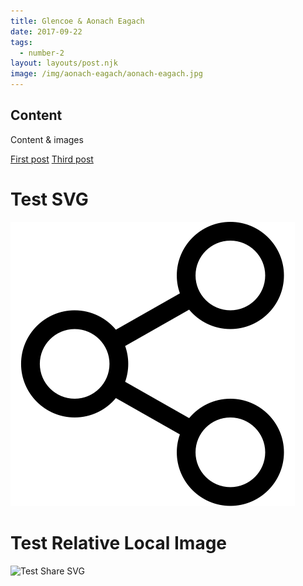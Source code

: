 ```yaml
---
title: Glencoe & Aonach Eagach
date: 2017-09-22
tags:
  - number-2
layout: layouts/post.njk
image: /img/aonach-eagach/aonach-eagach.jpg
---
```


## Content
Content & images

<a href="{{ '/posts/firstpost/' | url }}">First post</a>
<a href="{{ '/posts/thirdpost/' | url }}">Third post</a>

# Test SVG

![Test Share SVG](/img/share.svg)

# Test Relative Local Image

![Test Share SVG](../../img/doener.jpg)
